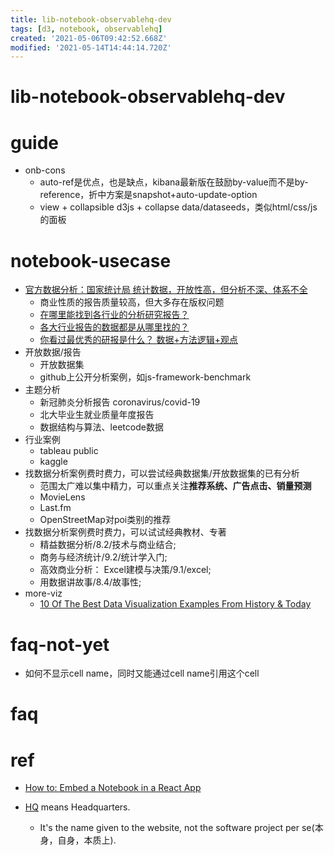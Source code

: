 ```yaml
---
title: lib-notebook-observablehq-dev
tags: [d3, notebook, observablehq]
created: '2021-05-06T09:42:52.668Z'
modified: '2021-05-14T14:44:14.720Z'
---
```


# lib-notebook-observablehq-dev

# guide

- onb-cons
  - auto-ref是优点，也是缺点，kibana最新版在鼓励by-value而不是by-reference，折中方案是snapshot+auto-update-option
  - view + collapsible d3js + collapse data/dataseeds，类似html/css/js的面板
# notebook-usecase
- [官方数据分析：国家统计局 统计数据，开放性高，但分析不深、体系不全](http://www.stats.gov.cn/tjsj/)
  - 商业性质的报告质量较高，但大多存在版权问题
  - [在哪里能找到各行业的分析研究报告？](https://www.zhihu.com/question/19766160)
  - [各大行业报告的数据都是从哪里找的？](https://www.zhihu.com/question/67387122)
  - [你看过最优秀的研报是什么？ 数据+方法逻辑+观点](https://www.zhihu.com/question/33537844/answers/updated)
- 开放数据/报告
  - 开放数据集
  - github上公开分析案例，如js-framework-benchmark
- 主题分析
  - 新冠肺炎分析报告 coronavirus/covid-19
  - 北大毕业生就业质量年度报告
  - 数据结构与算法、leetcode数据
- 行业案例
  - tableau public
  - kaggle
- 找数据分析案例费时费力，可以尝试经典数据集/开放数据集的已有分析
  - 范围太广难以集中精力，可以重点关注**推荐系统、广告点击、销量预测**
  - MovieLens
  - Last.fm
  - OpenStreetMap对poi类别的推荐
- 找数据分析案例费时费力，可以试试经典教材、专著
  - 精益数据分析/8.2/技术与商业结合; 
  - 商务与经济统计/9.2/统计学入门; 
  - 高效商业分析： Excel建模与决策/9.1/excel; 
  - 用数据讲故事/8.4/故事性; 
- more-viz
  - [10 Of The Best Data Visualization Examples From History & Today](https://www.tableau.com/learn/articles/best-beautiful-data-visualization-examples)
# faq-not-yet
- 如何不显示cell name，同时又能通过cell name引用这个cell
# faq

# ref
- [How to: Embed a Notebook in a React App](https://observablehq.com/@observablehq/how-to-embed-a-notebook-in-a-react-app)

- [HQ](https://askubuntu.com/questions/627516) means Headquarters.
  - It's the name given to the website, not the software project per se(本身，自身，本质上).
